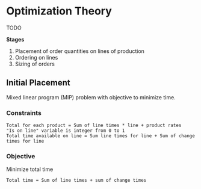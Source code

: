 
# Optimization Theory

TODO

**Stages**

1. Placement of order quantities on lines of production
2. Ordering on lines
3. Sizing of orders

## Initial Placement

Mixed linear program (MIP) problem with objective to minimize time.

### Constraints

```
Total for each product = Sum of line times * line + product rates
"Is on line" variable is integer from 0 to 1
Total time available on line = Sum line times for line + Sum of change times for line
```

### Objective

Minimize total time

```
Total time = Sum of line times + sum of change times
```